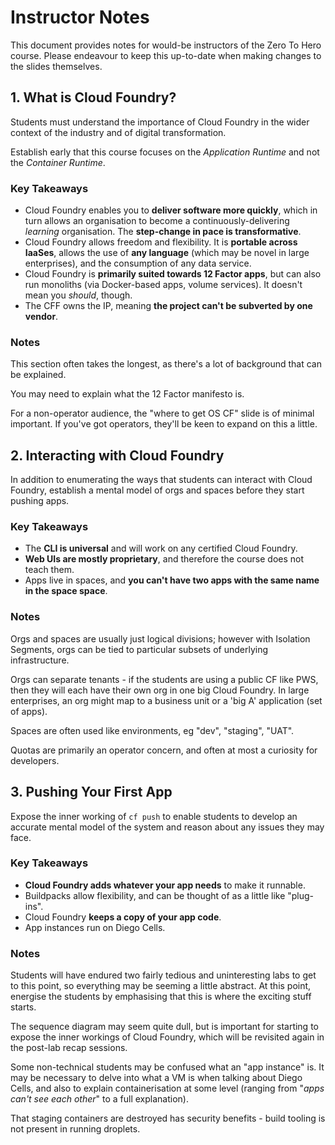 # Instructor Notes

This document provides notes for would-be instructors of the Zero To Hero course. Please endeavour to keep this up-to-date when making changes to the slides themselves.

## 1. What is Cloud Foundry?

Students must understand the importance of Cloud Foundry in the wider context of the industry and of digital transformation.

Establish early that this course focuses on the _Application Runtime_ and not the _Container Runtime_.

### Key Takeaways

* Cloud Foundry enables you to **deliver software more quickly**, which in turn allows an organisation to become a continuously-delivering _learning_ organisation. The **step-change in pace is transformative**.
* Cloud Foundry allows freedom and flexibility. It is **portable across IaaSes**, allows the use of **any language** (which may be novel in large enterprises), and the consumption of any data service.
* Cloud Foundry is **primarily suited towards 12 Factor apps**, but can also run monoliths (via Docker-based apps, volume services). It doesn't mean you _should_, though.
* The CFF owns the IP, meaning **the project can't be subverted by one vendor**.

### Notes

This section often takes the longest, as there's a lot of background that can be explained.

You may need to explain what the 12 Factor manifesto is.

For a non-operator audience, the "where to get OS CF" slide is of minimal important. If you've got operators, they'll be keen to expand on this a little.

## 2. Interacting with Cloud Foundry

In addition to enumerating the ways that students can interact with Cloud Foundry, establish a mental model of orgs and spaces before they start pushing apps.

### Key Takeaways

* The **CLI is universal** and will work on any certified Cloud Foundry.
* **Web UIs are mostly proprietary**, and therefore the course does not teach them.
* Apps live in spaces, and **you can't have two apps with the same name in the space space**.

### Notes

Orgs and spaces are usually just logical divisions; however with Isolation Segments, orgs can be tied to particular subsets of underlying infrastructure.

Orgs can separate tenants - if the students are using a public CF like PWS, then they will each have their own org in one big Cloud Foundry. In large enterprises, an org might map to a business unit or a 'big A' application (set of apps).

Spaces are often used like environments, eg "dev", "staging", "UAT".

Quotas are primarily an operator concern, and often at most a curiosity for developers.

## 3. Pushing Your First App

Expose the inner working of `cf push` to enable students to develop an accurate mental model of the system and reason about any issues they may face.

### Key Takeaways

* **Cloud Foundry adds whatever your app needs** to make it runnable.
* Buildpacks allow flexibility, and can be thought of as a little like "plug-ins".
* Cloud Foundry **keeps a copy of your app code**.
* App instances run on Diego Cells.

### Notes

Students will have endured two fairly tedious and uninteresting labs to get to this point, so everything may be seeming a little abstract. At this point, energise the students by emphasising that this is where the exciting stuff starts.

The sequence diagram may seem quite dull, but is important for starting to expose the inner workings of Cloud Foundry, which will be revisited again in the post-lab recap sessions.

Some non-technical students may be confused what an "app instance" is. It may be necessary to delve into what a VM is when talking about Diego Cells, and also to explain containerisation at some level (ranging from "_apps can't see each other_" to a full explanation).

That staging containers are destroyed has security benefits - build tooling is not present in running droplets.
